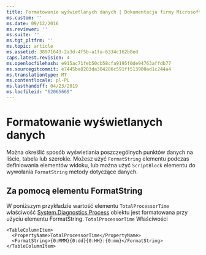 ```yaml
---
title: Formatowanie wyświetlanych danych | Dokumentacja firmy Microsoft
ms.custom: ''
ms.date: 09/12/2016
ms.reviewer: ''
ms.suite: ''
ms.tgt_pltfrm: ''
ms.topic: article
ms.assetid: 38971643-2a3d-4f5b-a1fa-6334c162b8ed
caps.latest.revision: 4
ms.openlocfilehash: e915ac71feb50cb58cfa9195f0de94763affdb77
ms.sourcegitcommit: e7445ba8203da304286c591ff513900ad1c244a4
ms.translationtype: MT
ms.contentlocale: pl-PL
ms.lasthandoff: 04/23/2019
ms.locfileid: "62065669"
---
```

# <a name="formatting-displayed-data"></a>Formatowanie wyświetlanych danych

Można określić sposób wyświetlania poszczególnych punktów danych na liście, tabela lub szerokie. Możesz użyć `FormatString` elementu podczas definiowania elementów widoku, lub można użyć `ScriptBlock` elementu do wywołania `FormatString` metody dotyczące danych.

## <a name="using-the-formatstring-element"></a>Za pomocą elementu FormatString

W poniższym przykładzie wartość elementu `TotalProcessorTime` właściwość [System.Diagnostics.Process](/dotnet/api/System.Diagnostics.Process) obiektu jest formatowana przy użyciu elementu FormatString. `TotalProcessorTime` Właściwości

```
<TableColumnItem>
  <PropertyName>TotalProcessorTime</PropertyName>
  <FormatString>{0:MMM}{0:dd}{0:HH}:{0:mm}</FormatString>
</TableColumnItem>
```



